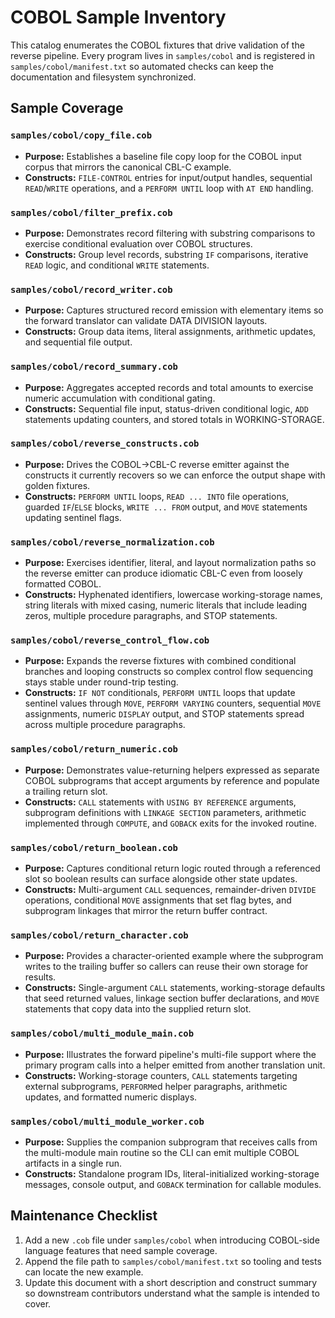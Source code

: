 # COBOL Sample Inventory

This catalog enumerates the COBOL fixtures that drive validation of the reverse pipeline. Every program lives in
`samples/cobol` and is registered in `samples/cobol/manifest.txt` so automated checks can keep the documentation and
filesystem synchronized.

## Sample Coverage

### `samples/cobol/copy_file.cob`
- **Purpose:** Establishes a baseline file copy loop for the COBOL input corpus that mirrors the canonical CBL-C example.
- **Constructs:** `FILE-CONTROL` entries for input/output handles, sequential `READ`/`WRITE` operations, and a `PERFORM UNTIL`
  loop with `AT END` handling.

### `samples/cobol/filter_prefix.cob`
- **Purpose:** Demonstrates record filtering with substring comparisons to exercise conditional evaluation over COBOL
  structures.
- **Constructs:** Group level records, substring `IF` comparisons, iterative `READ` logic, and conditional `WRITE`
  statements.

### `samples/cobol/record_writer.cob`
- **Purpose:** Captures structured record emission with elementary items so the forward translator can validate DATA DIVISION
  layouts.
- **Constructs:** Group data items, literal assignments, arithmetic updates, and sequential file output.

### `samples/cobol/record_summary.cob`
- **Purpose:** Aggregates accepted records and total amounts to exercise numeric accumulation with conditional gating.
- **Constructs:** Sequential file input, status-driven conditional logic, `ADD` statements updating counters, and stored totals
  in WORKING-STORAGE.

### `samples/cobol/reverse_constructs.cob`
- **Purpose:** Drives the COBOL→CBL-C reverse emitter against the constructs it currently recovers so we can enforce the output
  shape with golden fixtures.
- **Constructs:** `PERFORM UNTIL` loops, `READ ... INTO` file operations, guarded `IF`/`ELSE` blocks, `WRITE ... FROM` output,
  and `MOVE` statements updating sentinel flags.

### `samples/cobol/reverse_normalization.cob`
- **Purpose:** Exercises identifier, literal, and layout normalization paths so the reverse emitter can produce idiomatic CBL-C
  even from loosely formatted COBOL.
- **Constructs:** Hyphenated identifiers, lowercase working-storage names, string literals with mixed casing, numeric literals
  that include leading zeros, multiple procedure paragraphs, and STOP statements.

### `samples/cobol/reverse_control_flow.cob`
- **Purpose:** Expands the reverse fixtures with combined conditional branches and looping constructs so complex control flow
  sequencing stays stable under round-trip testing.
- **Constructs:** `IF NOT` conditionals, `PERFORM UNTIL` loops that update sentinel values through `MOVE`, `PERFORM VARYING`
  counters, sequential `MOVE` assignments, numeric `DISPLAY` output, and STOP statements spread across multiple procedure
  paragraphs.

### `samples/cobol/return_numeric.cob`
- **Purpose:** Demonstrates value-returning helpers expressed as separate COBOL subprograms that accept arguments by reference
  and populate a trailing return slot.
- **Constructs:** `CALL` statements with `USING BY REFERENCE` arguments, subprogram definitions with `LINKAGE SECTION`
  parameters, arithmetic implemented through `COMPUTE`, and `GOBACK` exits for the invoked routine.

### `samples/cobol/return_boolean.cob`
- **Purpose:** Captures conditional return logic routed through a referenced slot so boolean results can surface alongside other
  state updates.
- **Constructs:** Multi-argument `CALL` sequences, remainder-driven `DIVIDE` operations, conditional `MOVE` assignments that set
  flag bytes, and subprogram linkages that mirror the return buffer contract.

### `samples/cobol/return_character.cob`
- **Purpose:** Provides a character-oriented example where the subprogram writes to the trailing buffer so callers can reuse
  their own storage for results.
- **Constructs:** Single-argument `CALL` statements, working-storage defaults that seed returned values, linkage section buffer
  declarations, and `MOVE` statements that copy data into the supplied return slot.

### `samples/cobol/multi_module_main.cob`
- **Purpose:** Illustrates the forward pipeline's multi-file support where the primary program calls into a helper emitted from another translation unit.
- **Constructs:** Working-storage counters, `CALL` statements targeting external subprograms, `PERFORM`ed helper paragraphs, arithmetic updates, and formatted numeric displays.

### `samples/cobol/multi_module_worker.cob`
- **Purpose:** Supplies the companion subprogram that receives calls from the multi-module main routine so the CLI can emit multiple COBOL artifacts in a single run.
- **Constructs:** Standalone program IDs, literal-initialized working-storage messages, console output, and `GOBACK` termination for callable modules.


## Maintenance Checklist

1. Add a new `.cob` file under `samples/cobol` when introducing COBOL-side language features that need sample coverage.
2. Append the file path to `samples/cobol/manifest.txt` so tooling and tests can locate the new example.
3. Update this document with a short description and construct summary so downstream contributors understand what the sample is
   intended to cover.
